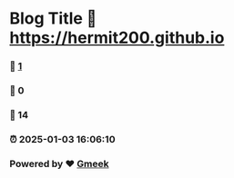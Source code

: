 # Blog Title :link: https://hermit200.github.io 
### :page_facing_up: [1](https://hermit200.github.io/tag.html) 
### :speech_balloon: 0 
### :hibiscus: 14 
### :alarm_clock: 2025-01-03 16:06:10 
### Powered by :heart: [Gmeek](https://github.com/Meekdai/Gmeek)
